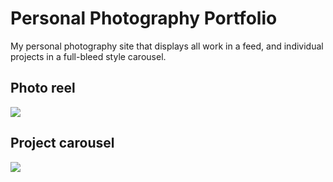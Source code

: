 
# Personal Photography Portfolio
My personal photography site that displays all work in a feed, and individual projects in a full-bleed style carousel.
## Photo reel
<img src="assets/Screen Shot 2022-03-15 at 9.03.48 PM.png">

## Project carousel
<img src="assets/Screen Shot 2022-03-15 at 9.04.29 PM.png">